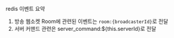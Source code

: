 redis 이벤트 요약
1. 방송 웹소켓 Room에 관련된 이벤트는 `room:{broadcasterId}`로 전달
2. 서버 커맨드 관련은 server_command:${this.serverId}로 전달